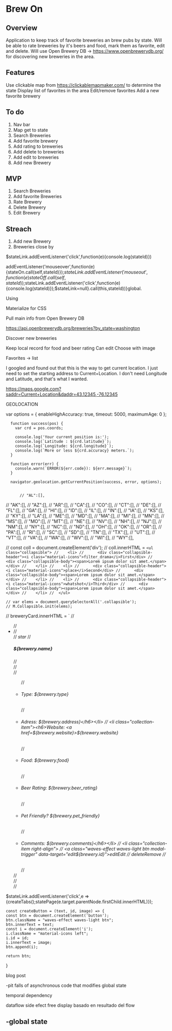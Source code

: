# Brew On

## Overview

Application to keep track of favorite breweries an brew pubs by state. Will be able to rate breweries by it's beers and food, mark them as favorite, edit and delete. Will use Open Brewery DB -> https://www.openbrewerydb.org/ for discovering new breweries in the area.

## Features
Use clickable map from https://clickablemapmaker.com/ to determine the state
Display list of favorites in the area
Edit/remove favorites
Add a new favorite brewery

## To do
1. Nav bar
2. Map get to state
3. Search Breweries
4. Add favorite brewery
5. Add rating to breweries
6. Add delete to breweries
7. Add edit to breweries
8. Add new Brewery
 
## MVP
1. Search Breweries
2. Add favorite Breweries
3. Rate Brewery
4. Delete Brewery
5. Edit Brewery

## Streach
1. Add new Brewery
2. Breweries close by








$stateLink.addEventListener('click',function(e){console.log(stateId)})

addEventListener('mouseover',function(e){stateOn.call(self,stateId)});$stateLink.addEventListener('mouseout',function(e){stateOff.call(self,stateId)});$stateLink.addEventListener('click',function(e){console.log(stateId)});$stateLink=null}.call(this,stateId))}global.



Using 


Materialize for CSS


Pull main info from Open Brewery DB

https://api.openbrewerydb.org/breweries?by_state=washington

Discover new breweries


Keep local record for food and beer rating 
    Can edit
    Choose with image



Favorites -> list

I googled and found out that this is the way to get current location. I just need to set the starting address to Current+Location. I don't need Longitude and Latitude, and that's what I wanted.

https://maps.google.com?saddr=Current+Location&daddr=43.12345,-76.12345



GEOLOCATION

 var options = {
        enableHighAccuracy: true,
        timeout: 5000,
        maximumAge: 0
      };
      
      function success(pos) {
        var crd = pos.coords;
      
        console.log('Your current position is:');
        console.log(`Latitude : ${crd.latitude}`);
        console.log(`Longitude: ${crd.longitude}`);
        console.log(`More or less ${crd.accuracy} meters.`);
      }
      
      function error(err) {
        console.warn(`ERROR(${err.code}): ${err.message}`);
      }
      
      navigator.geolocation.getCurrentPosition(success, error, options);


          // "AL":[],
//     "AK":[],
//     "AZ":[],
//     "AR":[],
//     "CA":[],
//     "CO":[],
//     "CT":[],
//     "DE":[],
//     "FL":[],
//     "GA":[],
//     "HI":[],
//     "ID":[],
//     "IL":[],
//     "IN":[],
//     "IA":[],
//     "KS":[],
//     "KY":[],
//     "LA":[],
//     "ME":[],
//     "MD":[],
//     "MA":[],
//     "MI":[],
//     "MN":[],
//     "MS":[],
//     "MO":[],
//     "MT":[],
//     "NE":[],
//     "NV":[],
//     "NH":[],
//     "NJ":[],
//     "NM":[],
//     "NY":[],
//     "NC":[],
//     "ND":[],
//     "OH":[],
//     "OK":[],
//     "OR":[],
//     "PA":[],
//     "RI":[],
//     "SC":[],
//     "SD":[],
//     "TN":[],
//     "TX":[],
//     "UT":[],
//     "VT":[],
//     "VA":[],
//     "WA":[],
//     "WV":[],
//     "WI":[],
//     "WY":[],

//    const coll = document.createElement('div');
//    coll.innerHTML =   `<ul class="collapsible">
//    <li>
//      <div class="collapsible-header"><i class="material-icons">filter_drama</i>First</div>
//      <div class="collapsible-body"><span>Lorem ipsum dolor sit amet.</span></div>
//    </li>
//    <li>
//      <div class="collapsible-header"><i class="material-icons">place</i>Second</div>
//      <div class="collapsible-body"><span>Lorem ipsum dolor sit amet.</span></div>
//    </li>
//    <li>
//      <div class="collapsible-header"><i class="material-icons">whatshot</i>Third</div>
//      <div class="collapsible-body"><span>Lorem ipsum dolor sit amet.</span></div>
//    </li>
//  </ul>`


    // var elems = document.querySelectorAll('.collapsible');
    // M.Collapsible.init(elems);




// breweryCard.innerHTML = `
// <ul class="collapsible popout" id="b${brewery.id}">
// <li>
//     <div class="collapsible-header card-panel teal lighten-2">
//         <i class="material-icons large">star</i>
//         <h5>${brewery.name}</h5>
//     </div>
//     <div class="collapsible-body">
//         <ul class="collection left-align" id='brewery-content'>
//             <li class="collection-item"><h6>Type: ${brewery.type}</h6></li>
//             <li class="collection-item"><h6>Adress: ${brewery.address}</h6></li>
//             <li class="collection-item"><h6>Website: <a href=${brewery.website}>${brewery.website}</a></h6></li>
//             <li class="collection-item"><h6>Food: ${brewery.food}</h6></li>
//             <li class="collection-item"><h6>Beer Rating: ${brewery.beer_rating}</h6></li>
//             <li class="collection-item"><h6>Pet Friendly? ${brewery.pet_friendly}</h6></li>
//             <li class="collection-item"><h6>Comments: ${brewery.comments}</h6></li>
//             <li class="collection-item right-align">
//                 <a class="waves-effect waves-light btn modal-trigger" data-target="edit${brewery.id}"><i class="material-icons left">edit</i>Edit</a>
//                 <a class="waves-effect waves-light btn modal-trigger" data-target="delete${brewery.id}" ><i class="material-icons left">delete</i>Remove</a>
//             </li>
//         </ul>
//     </div>
// </li>
// </ul>


$stateLink.addEventListener('click',e => {createTabs();statePage(e.target.parentNode.firstChild.innerHTML)});



    const createButton = (text, id, image) => {
    const btn = document.createElement('button');
    btn.className = "waves-effect waves-light btn";
    btn.innerText = text;
    const i = document.createElement('i');
    i.className = "material-icons left";
    i.id = id;
    i.innerText = image;
    btn.append(i);

    return btn;
}




blog post


-pit falls of  asynchronous code that modifies global state

temporal dependency

dataflow side efect free
display basado en resultado del flow

-global state
-